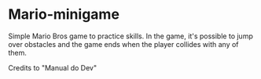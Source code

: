 # Mario-minigame
Simple Mario Bros game to practice skills. In the game, it's possible to jump over obstacles and the game ends when the player collides with any of them.

Credits to "Manual do Dev"




